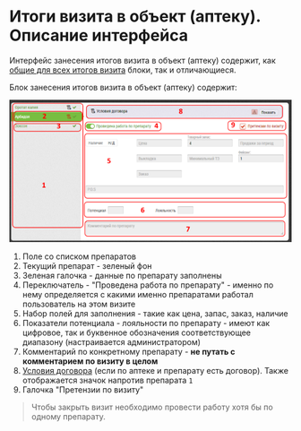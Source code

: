 # Итоги визита в объект (аптеку). Описание интерфейса

Интерфейс занесения итогов визита в объект (аптеку) содержит, как [общие для всех итогов визита](rep-visits.html) блоки, так и отличающиеся.

Блок занесения итогов визита в объект (аптеку) содержит:

![](../images/rep-visits-object.png)

1. Поле со списком препаратов
2. Текущий препарат - зеленый фон
3. Зеленая галочка - данные по препарату заполнены
4. Переключатель - "Проведена работа по препарату" - именно по нему определяется с какими именно препаратами работал пользователь на этом визите
5. Набор полей для заполнения - такие как цена, запас, заказ, наличие
6. Показатели потенциала - лояльности по препарату - имеют как цифровое, так и буквенное обозначения соответствующее диапазону (настраивается администратором)
7. Комментарий по конкретному препарату - 
**не путать с комментарием по визиту в целом**
8. [Условия договора](database-object-contract.html) (если по аптеке и препарату есть договор). Также отображается значок напротив препарата `1`
9. Галочка "Претензии по визиту" 

> Чтобы закрыть визит необходимо провести работу хотя бы по одному препарату.
